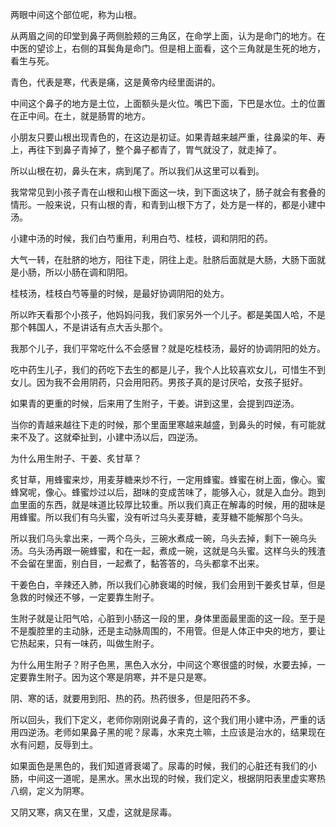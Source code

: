 两眼中间这个部位呢，称为山根。

从两眉之间的印堂到鼻子两侧脸颊的三角区，在命学上面，认为是命门的地方。在中医的望诊上，右侧的耳鬓角是命门。但是相上面看，这个三角就是生死的地方，看生与死。

青色，代表是寒，代表是痛，这是黄帝内经里面讲的。

中间这个鼻子的地方是土位，上面额头是火位。嘴巴下面，下巴是水位。土的位置在正中间。在土，就是肠胃的地方。

小朋友只要山根出现青色的，在这边是初证。如果青越来越严重，往鼻梁的年、寿上，再往下到鼻子青掉了，整个鼻子都青了，胃气就没了，就走掉了。

所以山根在初，鼻头在末，病到尾了。所以我们从这里可以看到。

我常常见到小孩子青在山根和山根下面这一块，到下面这块了，肠子就会有套叠的情形。一般来说，只有山根的青，和青到山根下方了，处方是一样的，都是小建中汤。

小建中汤的时候，我们白芍重用，利用白芍、桂枝，调和阴阳的药。

大气一转，在肚脐的地方，阳往下走，阴往上走。肚脐后面就是大肠，大肠下面就是小肠，所以小肠在调和阴阳。

桂枝汤，桂枝白芍等量的时候，是最好协调阴阳的处方。

所以昨天看那个小孩子，他妈妈问我，我们家另外一个儿子。都是美国人哈，不是那个韩国人，不是讲话有点大舌头那个。

我那个儿子，我们平常吃什么不会感冒？就是吃桂枝汤，最好的协调阴阳的处方。

吃中药生儿子，我们的药吃下去生的都是儿子，我个人比较喜欢女儿，可惜生不到女儿。因为我不会用阴药，只会用阳药。男孩子真的是讨厌哈，女孩子挺好。

如果青的更重的时候，后来用了生附子，干姜。讲到这里，会提到四逆汤。

当你的青越来越往下走的时候，那个里面里寒越来越盛，到鼻头的时候，有可能就来不及了。这就牵扯到，小建中汤以后，四逆汤。

为什么用生附子、干姜、炙甘草？

炙甘草，用蜂蜜来炒，用麦芽糖来炒不行，一定用蜂蜜。蜂蜜在树上面，像心。蜜蜂窝呢，像心。蜂蜜炒过以后，甜味的变成苦味了，能够入心，就是入血分。跑到血里面的东西，就是味道比较厚比较重。所以我们真正在解毒的时候，用的甜味是用蜂蜜。所以我们有乌头蜜，没有听过乌头麦芽糖，麦芽糖不能解那个乌头。

所以我们乌头拿出来，一两个乌头，三碗水煮成一碗，乌头去掉，剩下一碗乌头汤。乌头汤再跟一碗蜂蜜，和在一起，煮成一碗，这就是乌头蜜。这样乌头的残渣不会留在里面，别白目，一起煮了，黏答答的，乌头都拿不出来。

干姜色白，辛辣还入肺，所以我们心肺衰竭的时候，我们会用到干姜炙甘草，但是急救的时候还不够，一定要靠生附子。

生附子就是让阳气哈，心脏到小肠这一段的里，身体里面最里面的这一段。至于是不是腹腔里的主动脉，还是主动脉周围的，不用管。但是人体正中央的地方，要让它热起来，只有一味药，叫做生附子。

为什么用生附子？附子色黑，黑色入水分，中间这个寒很盛的时候，水要去掉，一定要靠生附子。因为这个寒是阴寒，并不是只是寒。

阴、寒的话，就要用到阳、热的药。热药很多，但是阳药不多。

所以回头，我们下定义，老师你刚刚说鼻子青的，这个我们用小建中汤，严重的话用四逆汤。老师如果鼻子黑的呢？尿毒，水来克土嘛，土应该是治水的，结果现在水有问题，反辱到土。

如果面色是黑色的，我们知道肾衰竭了。尿毒的时候，我们的心脏还有我们的小肠，中间这一道呢，是黑水。黑水出现的时候，我们定义，根据阴阳表里虚实寒热八纲，定义为阴寒。

又阴又寒，病又在里，又虚，这就是尿毒。
